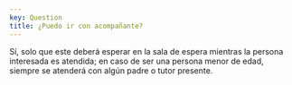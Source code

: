 ```yaml
---
key: Question
title: ¿Puedo ir con acompañante?
---
```

Sí, solo que este deberá esperar en la sala de espera mientras la persona interesada es atendida; en caso de ser una persona menor de edad, siempre se atenderá con algún padre o tutor presente.
